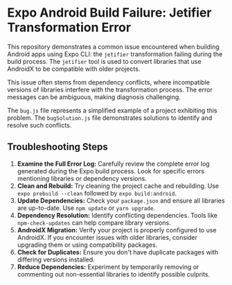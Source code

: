 # Expo Android Build Failure: Jetifier Transformation Error

This repository demonstrates a common issue encountered when building Android apps using Expo CLI: the `jetifier` transformation failing during the build process.  The `jetifier` tool is used to convert libraries that use AndroidX to be compatible with older projects.

This issue often stems from dependency conflicts, where incompatible versions of libraries interfere with the transformation process.  The error messages can be ambiguous, making diagnosis challenging.

The `bug.js` file represents a simplified example of a project exhibiting this problem.  The `bugSolution.js` file demonstrates solutions to identify and resolve such conflicts.

## Troubleshooting Steps

1. **Examine the Full Error Log:** Carefully review the complete error log generated during the Expo build process. Look for specific errors mentioning libraries or dependency versions.
2. **Clean and Rebuild:** Try cleaning the project cache and rebuilding.  Use `expo prebuild --clean` followed by `expo build:android`.
3. **Update Dependencies:** Check your `package.json` and ensure all libraries are up-to-date. Use `npm update` or `yarn upgrade`.
4. **Dependency Resolution:** Identify conflicting dependencies.  Tools like `npm-check-updates` can help compare library versions.
5. **AndroidX Migration:** Verify your project is properly configured to use AndroidX.  If you encounter issues with older libraries, consider upgrading them or using compatibility packages.
6. **Check for Duplicates:** Ensure you don't have duplicate packages with differing versions installed.
7. **Reduce Dependencies:** Experiment by temporarily removing or commenting out non-essential libraries to identify possible culprits. 